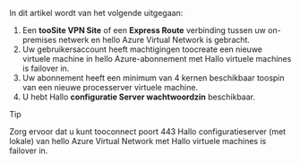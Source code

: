 In dit artikel wordt van het volgende uitgegaan:

1. Een **tooSite VPN Site** of een **Express Route** verbinding tussen uw on-premises netwerk en hello Azure Virtual Network is gebracht.
2. Uw gebruikersaccount heeft machtigingen toocreate een nieuwe virtuele machine in hello Azure-abonnement met Hallo virtuele machines is failover in.
3. Uw abonnement heeft een minimum van 4 kernen beschikbaar toospin van een nieuwe processerver virtuele machine.
4. U hebt Hallo **configuratie Server wachtwoordzin** beschikbaar.

> [!TIP]
> Zorg ervoor dat u kunt tooconnect poort 443 Hallo configuratieserver (met lokale) van hello Azure Virtual Network met Hallo virtuele machines is failover in.
